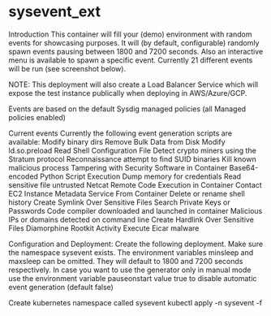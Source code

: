 # sysevent_ext


Introduction
This container will fill your (demo) environment with random events for showcasing purposes. It will (by default, configurable) randomly spawn events pausing between 1800 and 7200 seconds. Also an interactive menu is available to spawn a specific event. Currently 21 different events will be run (see screenshot below).  

NOTE:  This deployment will also create a Load Balancer Service which will expose the test instance publically when deploying in AWS/Azure/GCP.

Events are based on the default Sysdig managed policies (all Managed policies enabled)


Current events
Currently the following event generation scripts are available:
Modify binary dirs
Remove Bulk Data from Disk
Modify ld.so.preload
Read Shell Configuration File
Detect crypto miners using the Stratum protocol
Reconnaissance attempt to find SUID binaries
Kill known malicious process
Tampering with Security Software in Container
Base64-encoded Python Script Execution
Dump memory for credentials
Read sensitive file untrusted
Netcat Remote Code Execution in Container
Contact EC2 Instance Metadata Service From Container
Delete or rename shell history
Create Symlink Over Sensitive Files
Search Private Keys or Passwords
Code compiler downloaded and launched in container
Malicious IPs or domains detected on command line
Create Hardlink Over Sensitive Files
Diamorphine Rootkit Activity
Execute Eicar malware

Configuration and Deployment:
Create the following deployment. Make sure the namespace sysevent exists. The environment variables minsleep and maxsleep can be omitted. They will default to 1800 and 7200 seconds respectively.
In case you want to use the generator only in manual mode use the environment variable pauseonstart value true to disable automatic event generation (default false)

Create kubernetes namespace called sysevent
kubectl apply -n sysevent -f <path to yaml>

